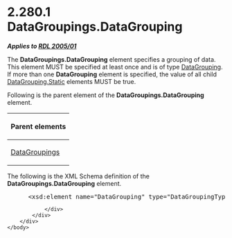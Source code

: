 <html dir="LTR" xmlns:mshelp="http://msdn.microsoft.com/mshelp" xmlns:ddue="http://ddue.schemas.microsoft.com/authoring/2003/5" xmlns:xlink="http://www.w3.org/1999/xlink" xmlns:tool="http://www.microsoft.com/tooltip">
    <head>
        <meta http-equiv="Content-Type" content="text/html; CHARSET=utf-8"></meta>
        <meta name="save" content="history"></meta>
        <title>2.280.1 DataGroupings.DataGrouping</title>
        <xml>
            <mshelp:toctitle title="2.280.1 DataGroupings.DataGrouping"></mshelp:toctitle>
            <mshelp:rltitle title="[MS-RDL]: DataGroupings.DataGrouping"></mshelp:rltitle>
            <mshelp:keyword index="A" term="2268187d-b4d9-4a12-81a8-35225cb18743"></mshelp:keyword>
            <mshelp:attr name="DCSext.ContentType" value="open specification"></mshelp:attr>
            <mshelp:attr name="AssetID" value="2268187d-b4d9-4a12-81a8-35225cb18743"></mshelp:attr>
            <mshelp:attr name="TopicType" value="kbRef"></mshelp:attr>
            <mshelp:attr name="DCSext.Title" value="[MS-RDL]: DataGroupings.DataGrouping" />
        </xml>
    </head>
    <body>
        <div id="header">
            <h1 class="heading">2.280.1 DataGroupings.DataGrouping</h1>
        </div>
        <div id="mainSection">
            <div id="mainBody">
                <div id="allHistory" class="saveHistory"></div>
                <div id="sectionSection0" class="section" name="collapseableSection">
                    

<p><b><i>Applies to </i></b><a href="3ebe2912-4958-4832-b391-cad1f5e13338.md"><b><i>RDL 2005/01</i></b></a></p>

<p>The <b>DataGroupings.DataGrouping</b> element specifies a
grouping of data. This element MUST be specified at least once and is of type <a href="824fc1fa-9258-4ee2-80a0-db64f7200b13.md">DataGrouping</a>. If more than
one <b>DataGrouping</b> element is specified, the value of all child <a href="d5d3cf4e-c595-44fb-a18d-4a44916ac1e0.md">DataGrouping.Static</a>
elements MUST be true.</p>

<p>Following is the parent element of the <b>DataGroupings.DataGrouping</b>
element. </p>

<table>
 <thead>
  <tr>
   <th>
   <p>Parent elements</p>
   </th>
  </tr>
 </thead>
 <tr>
  <td>
  <p><a href="e1d5ff30-dca9-4c0a-890f-61e7acd09688.md">DataGroupings</a></p>
  </td>
 </tr>
</table>

<p>The following is the XML Schema definition of the <b>DataGroupings.DataGrouping</b>
element.</p>

<dl>
<dd>
<div><pre> &lt;xsd:element name=&quot;DataGrouping&quot; type=&quot;DataGroupingType&quot; maxOccurs=&quot;unbounded&quot; /&gt;
</pre></div>
</dd></dl>


                </div>
            </div>
        </div>
    </body>
</html>